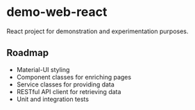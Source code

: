 # demo-web-react

React project for demonstration and experimentation purposes.

## Roadmap

- Material-UI styling
- Component classes for enriching pages
- Service classes for providing data
- RESTful API client for retrieving data
- Unit and integration tests
